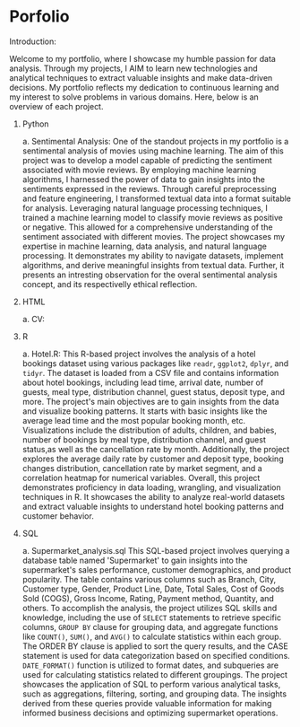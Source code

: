 # Porfolio
Introduction:

Welcome to my portfolio, where I showcase my humble passion for data analysis. Through my projects, I AIM to learn new technologies and analytical techniques to extract valuable insights and make data-driven decisions. My portfolio reflects my dedication to continuous learning and my interest to solve problems in various domains. Here, below is an overview of each project.

1) Python
   
   a. Sentimental Analysis: One of the standout projects in my portfolio is a sentimental analysis of movies using machine learning. The aim of this project was to develop a model        capable of predicting the sentiment associated with movie reviews. By employing machine learning algorithms, I harnessed the power of data to gain insights into the       sentiments expressed in the reviews.
      Through careful preprocessing and feature engineering, I transformed textual data into a format suitable for analysis. Leveraging natural language processing techniques, I         trained a machine learning model to classify movie reviews as positive or negative. This allowed for a comprehensive understanding of the sentiment associated with different       movies. The project showcases my expertise in machine learning, data analysis, and natural language processing. It demonstrates my ability to navigate datasets,            implement  algorithms, and derive meaningful insights from textual data. Further, it presents an intresting observation for the overal sentimental analysis concept,        and its respectivelly ethical reflection.
2) HTML
   
   a. CV:
   
3) R
   
   a. Hotel.R: This R-based project involves the analysis of a hotel bookings dataset using various packages like `readr`, `ggplot2`, `dplyr`, and `tidyr`. The dataset is loaded         from a CSV file and contains information about hotel bookings, including lead time, arrival date, number of guests, meal type, distribution channel, guest status,                  deposit type, and  more. The project's main objectives are to gain insights from the data and visualize booking patterns. It starts with basic insights like the                    average lead time and the most popular booking month, etc. Visualizations include the distribution of adults, children, and babies, number of bookings by meal type,                distribution channel, and guest status,as well as the cancellation rate by month.
      Additionally, the project explores the average daily rate by customer and deposit type, booking changes distribution, cancellation rate by market segment, and a correlation        heatmap for numerical variables. Overall, this project demonstrates proficiency in data loading, wrangling, and visualization techniques in R. It showcases the ability to          analyze real-world datasets and extract valuable insights to understand hotel booking patterns and customer behavior.

4) SQL
   
   a. Supermarket_analysis.sql This SQL-based project involves querying a database table named 'Supermarket' to gain insights into the supermarket's sales performance, customer          demographics, and product popularity. The table contains various columns such as Branch, City, Customer type, Gender, Product Line, Date, Total Sales, Cost of Goods Sold           (COGS), Gross Income, Rating, Payment method, Quantity, and others.
      To accomplish the analysis, the project utilizes SQL skills and knowledge, including the use of `SELECT` statements to retrieve specific columns, `GROUP BY` clause for             grouping data, and aggregate functions like `COUNT()`, `SUM()`, and `AVG()` to calculate statistics within each group. The ORDER BY clause is applied to sort the query             results, and the CASE statement is used for data categorization based on specified conditions. `DATE_FORMAT()` function is utilized to format dates, and subqueries are used        for calculating statistics related to different groupings. The project showcases the application of SQL to perform various analytical tasks, such as aggregations, filtering,       sorting, and grouping data. The insights derived from these queries provide valuable information for making informed business decisions and optimizing supermarket operations.






